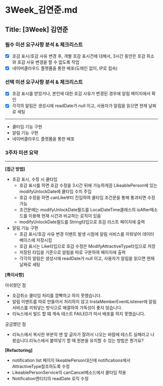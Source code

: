 # 3Week_김연준.md

## Title: [3Week] 김연준

### 필수 미션 요구사항 분석 & 체크리스트
- [x] 호감 표시/호감 사유 변경 후, 개별 호감 표시건에 대해서, 3시간 동안은 호감 취소와 호감 사유 변경을 할 수 없도록 작업
- [x] 네이버클라우드 플랫폼을 통한 배포(도메인 없이, IP로 접속)
### 선택 미션 요구사항 분석 & 체크리스트
- [x] 호감 표시를 받았거나, 본인에 대한 호감 사유가 변경된 경우에 알림 페이지에서 확인
- [x] 각각의 알림은 생성시에 readDate가 null 이고, 사용자가 알림을 읽으면 현재 날짜로 세팅
---

- 쿨타임 기능 구현
- 알림 기능 구현
- 네이버클라우드 플랫폼을 통한 배포
### 3주차 미션 요약

---

**[접근 방법]**



- 호감 표시, 수정 시 쿨타임
  - 호감 표시를 하면 호감 수정을 3시간 뒤에 가능하게끔 LikeablePerson에 있는 modifyUnlockDate에 쿨타임 수치 주입
  - 호감 수정을 하면 canLike부터 진입하여 쿨타임 조건문을 통해 통과되면 수정 가능
  - 조건문에는 modifyUnlockDate필드를 LocalDateTime클래스의 isAfter메소드를 이용해 현재 시간과 비교하는 로직이 있음
  - modifyUnlockDate필드를 String타입으로 호감 리스트 페이지에 출력
- 알림 기능 구현
  - 호감 표시/호감 사유 변경 이벤트 발생 시점에 알림 서비스를 끼워넣어 데이터베이스에 저장시킴
  - 호감 표시는 Like타입으로 호감 수정은 ModifyAttractiveType타입으로 저장
  - 저장된 타입을 기준으로 알림을 따로 구분하여 페이지에 출력
  - 각각의 알림은 생성시에 readDate가 null 이고, 사용자가 알림을 읽으면 현재 날짜로 세팅


**[특이사항]**

아쉬웠던 점
- 호감취소 쿨타임 처리를 깜빡하고 하지 못했습니다.
- 알림 이벤트를 따로 만들어서 처리하지 않고 InstaMemberEventListener에 알림 서비스를 끼워넣는 방식으로 해결하여 가독성이 좋지 않습니다.
- 리눅스에서 빌드 할 떄 계속 테스트 FAILED가 떠서 배포를 하지 못했습니다.

궁금했던 점
- 리눅스에서 복사한 부분의 맨 앞 글자가 잘려서 나오는 바람에 테스트 실패라고 나왔습니다.리눅스에서 붙여넣기 할 때 원본을 유지할 수 있는 방법은 뭔가요?

**[Refactoring]**

- notification list 페이지 likeablePerson대신에 notifications에서 AttractiveType참조하도록 수정
- LikeablePersonService의 canCancel메소드에서 쿨타임 적용
- Notification엔티티의 readDate 로직 수정
